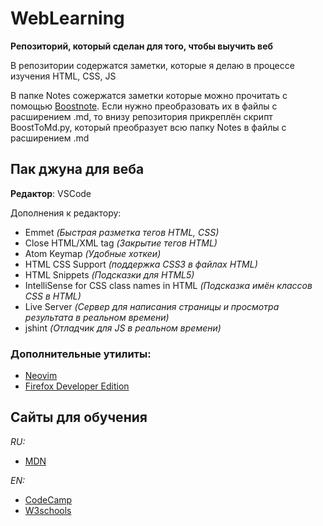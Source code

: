 # WebLearning
**Репозиторий, который сделан для того, чтобы выучить веб**

В репозитории содержатся заметки, которые я делаю в процессе изучения HTML, CSS, JS

В папке Notes сожержатся заметки которые можно прочитать с помощью [Boostnote](https://github.com/BoostIO/Boostnote). Если нужно преобразовать их в файлы с расширением .md, то внизу репозитория прикреплён скрипт BoostToMd.py, который преобразует всю папку Notes в файлы с расширением .md

## Пак джуна для веба
**Редактор**: VSCode

Дополнения к редактору:

* Emmet *(Быстрая разметка тегов HTML, CSS)*
* Close HTML/XML tag *(Закрытие тегов HTML)*
* Atom Keymap *(Удобные хоткеи)*
* HTML CSS Support *(поддержка CSS3 в файлах HTML)*
* HTML Snippets *(Подсказки для HTML5)*
* IntelliSense for CSS class names in HTML *(Подсказка имён классов CSS в HTML)*
* Live Server *(Сервер для написания страницы и просмотра результата в реальном времени)*
* jshint *(Отладчик для JS в реальном времени)*

### Дополнительные утилиты:

* [Neovim](https://github.com/neovim/neovim)
* [Firefox Developer Edition](https://www.mozilla.org/en-US/firefox/developer/)

## Сайты для обучения
*RU:*

* [MDN](https://developer.mozilla.org/ru/docs/Web) 

*EN:*

* [CodeCamp](https://www.freecodecamp.org/)
* [W3schools](https://www.w3schools.com/default.asp)
